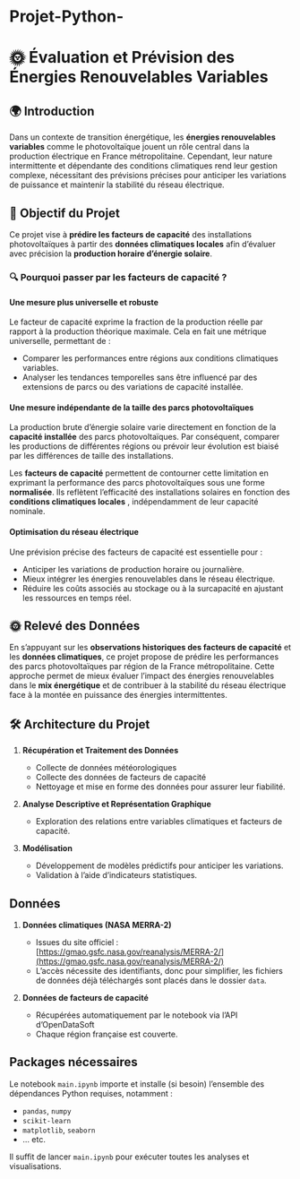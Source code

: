 # Projet-Python-

# 🌞 Évaluation et Prévision des Énergies Renouvelables Variables

## 🌍 Introduction

Dans un contexte de transition énergétique, les **énergies renouvelables variables** comme le photovoltaïque jouent un rôle central dans la production électrique en France métropolitaine. Cependant, leur nature intermittente et dépendante des conditions climatiques rend leur gestion complexe, nécessitant des prévisions précises pour anticiper les variations de puissance et maintenir la stabilité du réseau électrique.

## 🎯 Objectif du Projet

Ce projet vise à **prédire les facteurs de capacité** des installations photovoltaïques à partir des **données climatiques locales** afin d’évaluer avec précision la **production horaire d’énergie solaire**. 

### 🔍 Pourquoi passer par les **facteurs de capacité** ?

#### Une mesure plus universelle et robuste
Le facteur de capacité exprime la fraction de la production réelle par rapport à la production théorique maximale. Cela en fait une métrique universelle, permettant de :  
- Comparer les performances entre régions aux conditions climatiques variables.  
- Analyser les tendances temporelles sans être influencé par des extensions de parcs ou des variations de capacité installée. 

#### Une mesure indépendante de la taille des parcs photovoltaïques
La production brute d’énergie solaire varie directement en fonction de la **capacité installée** des parcs photovoltaïques. Par conséquent, comparer les productions de différentes régions ou prévoir leur évolution est biaisé par les différences de taille des installations. 

Les **facteurs de capacité** permettent de contourner cette limitation en exprimant la performance des parcs photovoltaïques sous une forme **normalisée**. Ils reflètent l’efficacité des installations solaires en fonction des **conditions climatiques locales** , indépendamment de leur capacité nominale. 

#### Optimisation du réseau électrique
Une prévision précise des facteurs de capacité est essentielle pour :  
- Anticiper les variations de production horaire ou journalière.  
- Mieux intégrer les énergies renouvelables dans le réseau électrique.  
- Réduire les coûts associés au stockage ou à la surcapacité en ajustant les ressources en temps réel.

## 🌞 Relevé des Données
En s’appuyant sur les **observations historiques des facteurs de capacité** et les **données climatiques**, ce projet propose de prédire les performances des parcs photovoltaïques par région de la France métropolitaine. Cette approche permet de mieux évaluer l’impact des énergies renouvelables dans le **mix énergétique** et de contribuer à la stabilité du réseau électrique face à la montée en puissance des énergies intermittentes.


## 🛠 Architecture du Projet

1. **Récupération et Traitement des Données**
   - Collecte de données météorologiques
   - Collecte des données de facteurs de capacité 
   - Nettoyage et mise en forme des données pour assurer leur fiabilité.
     
2. **Analyse Descriptive et Représentation Graphique**
   - Exploration des relations entre variables climatiques et facteurs de capacité.

3. **Modélisation**
   - Développement de modèles prédictifs pour anticiper les variations.
   - Validation à l’aide d’indicateurs statistiques.


## Données

1. **Données climatiques (NASA MERRA-2)**  
   - Issues du site officiel : [https://gmao.gsfc.nasa.gov/reanalysis/MERRA-2/](https://gmao.gsfc.nasa.gov/reanalysis/MERRA-2/)  
   - L’accès nécessite des identifiants, donc pour simplifier, les fichiers de données déjà téléchargés sont placés dans le dossier `data`.

2. **Données de facteurs de capacité**  
   - Récupérées automatiquement par le notebook via l’API d’OpenDataSoft  
   - Chaque région française est couverte.

## Packages nécessaires

Le notebook `main.ipynb` importe et installe (si besoin) l’ensemble des dépendances Python requises, notamment :

- `pandas`, `numpy`  
- `scikit-learn`  
- `matplotlib`, `seaborn`  
- … etc.

Il suffit de lancer `main.ipynb` pour exécuter toutes les analyses et visualisations.


